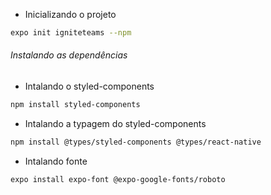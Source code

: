 
- Inicializando o projeto
```sh
expo init igniteteams --npm
```

###### Instalando as dependências


- Intalando o styled-components
```sh
npm install styled-components
```

- Intalando a typagem do styled-components
```sh
npm install @types/styled-components @types/react-native
```

- Intalando fonte
```sh
expo install expo-font @expo-google-fonts/roboto 
```

